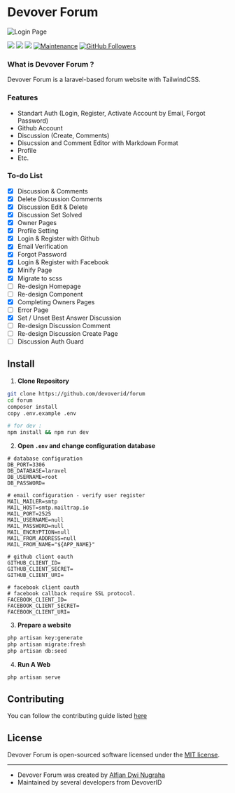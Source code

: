 # Devover Forum

![Login Page](https://github.com/devoverid/forum/blob/master/public/assets/images/ss3.png?raw=true)

[![](https://img.shields.io/github/issues/devoverid/forum?style=flat-square)](https://img.shields.io/github/issues/devoverid/forum?style=flat-square) ![](https://img.shields.io/github/stars/devoverid/forum?style=flat-square)
![](https://img.shields.io/github/forks/devoverid/forum?style=flat-square) [](http://makeapullrequest.com) [![Maintenance](https://img.shields.io/badge/Maintained%3F-yes-green.svg?style=flat-square)](https://GitHub.com/Naereen/StrapDown.js/graphs/commit-activity) [![GitHub Followers](https://img.shields.io/github/followers/viandwi24.svg?style=flat-square&label=Follow&maxAge=2592000)](https://github.com/viandwi24?tab=followers)

### What is Devover Forum ?

Devover Forum is a laravel-based forum website with TailwindCSS.

### Features

-   Standart Auth (Login, Register, Activate Account by Email, Forgot Password)
-   Github Account
-   Discussion (Create, Comments)
-   Disucssion and Comment Editor with Markdown Format
-   Profile
-   Etc.

### To-do List

-   [x] Discussion & Comments
-   [x] Delete Discussion Comments
-   [x] Discussion Edit & Delete
-   [x] Discussion Set Solved
-   [x] Owner Pages
-   [x] Profile Setting
-   [x] Login & Register with Github
-   [x] Email Verification
-   [x] Forgot Password
-   [x] Login & Register with Facebook
-   [x] Minify Page
-   [x] Migrate to scss
-   [ ] Re-design Homepage
-   [ ] Re-design Component
-   [x] Completing Owners Pages
-   [ ] Error Page
-   [x] Set / Unset Best Answer Discussion
-   [ ] Re-design Discussion Comment
-   [ ] Re-design Discussion Create Page
-   [ ] Discussion Auth Guard

## Install

1. **Clone Repository**

```bash
git clone https://github.com/devoverid/forum
cd forum
composer install
copy .env.example .env

# for dev :
npm install && npm run dev
```

2. **Open `.env` and change configuration database**

```env
# database configuration
DB_PORT=3306
DB_DATABASE=laravel
DB_USERNAME=root
DB_PASSWORD=

# email configuration - verify user register
MAIL_MAILER=smtp
MAIL_HOST=smtp.mailtrap.io
MAIL_PORT=2525
MAIL_USERNAME=null
MAIL_PASSWORD=null
MAIL_ENCRYPTION=null
MAIL_FROM_ADDRESS=null
MAIL_FROM_NAME="${APP_NAME}"

# github client oauth
GITHUB_CLIENT_ID=
GITHUB_CLIENT_SECRET=
GITHUB_CLIENT_URI=

# facebook client oauth
# facebook callback require SSL protocol.
FACEBOOK_CLIENT_ID=
FACEBOOK_CLIENT_SECRET=
FACEBOOK_CLIENT_URI=
```

3. **Prepare a website**

```bash
php artisan key:generate
php artisan migrate:fresh
php artisan db:seed
```

4. **Run A Web**

```bash
php artisan serve
```

## Contributing

You can follow the contributing guide listed [here](./CONTRIBUTING.md)

## License

Devover Forum is open-sourced software licensed under the [MIT license](./LICENSE.md).

---

-   Devover Forum was created by [Alfian Dwi Nugraha](https://www.facebook.com/viandwi24)
-   Maintained by several developers from DevoverID
